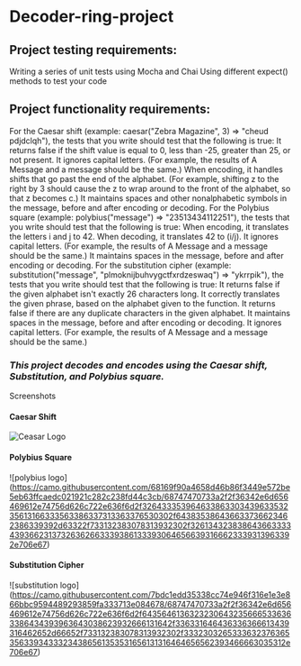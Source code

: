 # Decoder-ring-project
## Project testing requirements:
Writing a series of unit tests using Mocha and Chai
Using different expect() methods to test your code
## Project functionality requirements:
For the Caesar shift (example: caesar("Zebra Magazine", 3) => "cheud pdjdclqh"), the tests that you write should test that the following is true:
It returns false if the shift value is equal to 0, less than -25, greater than 25, or not present.
It ignores capital letters. (For example, the results of A Message and a message should be the same.)
When encoding, it handles shifts that go past the end of the alphabet. (For example, shifting z to the right by 3 should cause the z to wrap around to the front of the alphabet, so that z becomes c.)
It maintains spaces and other nonalphabetic symbols in the message, before and after encoding or decoding.
For the Polybius square (example: polybius("message") => "23513434112251"), the tests that you write should test that the following is true:
When encoding, it translates the letters i and j to 42.
When decoding, it translates 42 to (i/j).
It ignores capital letters. (For example, the results of A Message and a message should be the same.)
It maintains spaces in the message, before and after encoding or decoding.
For the substitution cipher (example: substitution("message", "plmoknijbuhvygctfxrdzeswaq") => "ykrrpik"), the tests that you write should test that the following is true:
It returns false if the given alphabet isn't exactly 26 characters long.
It correctly translates the given phrase, based on the alphabet given to the function.
It returns false if there are any duplicate characters in the given alphabet.
It maintains spaces in the message, before and after encoding or decoding.
It ignores capital letters. (For example, the results of A Message and a message should be the same.)
### *This project decodes and encodes using the Caesar shift, Substitution, and Polybius square.*
Screenshots
#### Caesar Shift
![Ceasar Logo](https://camo.githubusercontent.com/6d182c9376d1e6f88c803c56e7b0455e03260ccb6e7b457f334ca8f56de5b8c1/68747470733a2f2f36342e6d656469612e74756d626c722e636f6d2f35393238663631643735366434663362653737326363353864363635313639372f303638356265396337663739613461382d62312f733132383078313932302f343638636365303538323733363165323533653739373335376162616432363761613333386538662e706e67)  
#### Polybius Square
![polybius logo]
(https://camo.githubusercontent.com/68169f90a4658d46b86f3449e572be5eb63ffcaedc021921c282c238fd44c3cb/68747470733a2f2f36342e6d656469612e74756d626c722e636f6d2f32643335396463386330343963353235613166333563386337313363376530302f643835386436633736623462386339392d63322f733132383078313932302f326134323838643663333439366231373263626633393861333930646566393166623339313963392e706e67)

#### Substitution Cipher
![substitution logo]
(https://camo.githubusercontent.com/7bdc1edd35338cc74e946f316e1e3e866bbc9594489293859fa333713e084678/68747470733a2f2f36342e6d656469612e74756d626c722e636f6d2f64356461363232306432356665336363386434393963643038623932666131642f336331646436336366613439316462652d66652f733132383078313932302f333230326533363237636535633934333234386561353531656131316464656562393466663035312e706e67)
